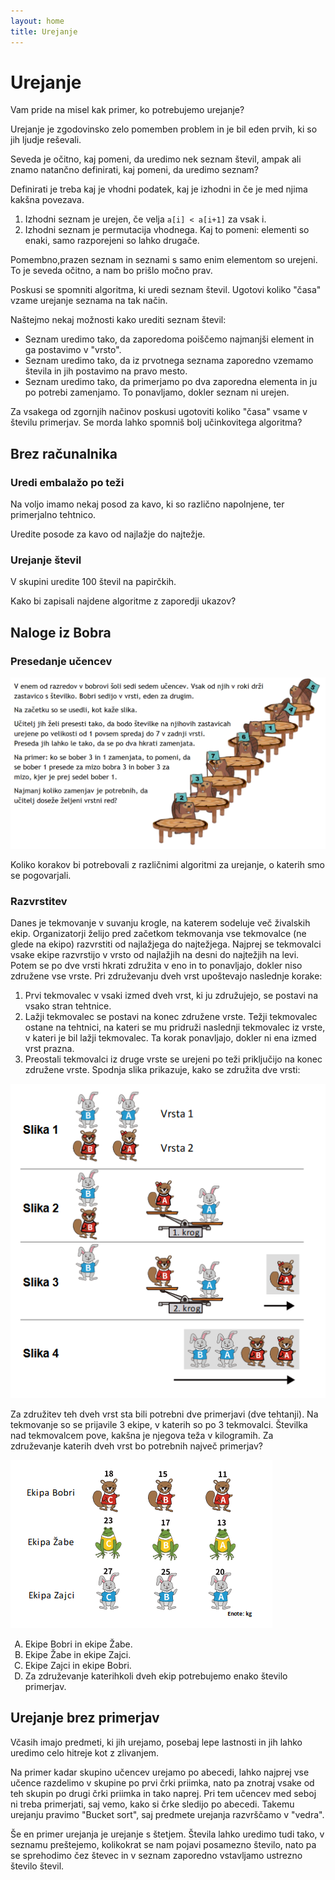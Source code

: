 ```yaml
---
layout: home
title: Urejanje
---
```


# Urejanje

Vam pride na misel kak primer, ko potrebujemo urejanje?

Urejanje je zgodovinsko zelo pomemben problem in je bil eden prvih, ki so jih ljudje reševali.

Seveda je očitno, kaj pomeni, da uredimo nek seznam števil, ampak ali znamo natančno definirati, kaj pomeni, da uredimo seznam?

Definirati je treba kaj je vhodni podatek, kaj je izhodni in če je med njima kakšna povezava.

1. Izhodni seznam je urejen, če velja `a[i] < a[i+1]` za vsak i.
2. Izhodni seznam je permutacija vhodnega. Kaj to pomeni: elementi so enaki, samo razporejeni so lahko drugače.

Pomembno,prazen seznam in seznami s samo enim elementom so urejeni.
To je seveda očitno, a nam bo prišlo močno prav.

Poskusi se spomniti algoritma, ki uredi seznam števil. Ugotovi koliko "časa" vzame urejanje seznama na tak način.

Naštejmo nekaj možnosti kako urediti seznam števil:

- Seznam uredimo tako, da zaporedoma poiščemo najmanjši element in ga postavimo v "vrsto".
- Seznam uredimo tako, da iz prvotnega seznama zaporedno vzemamo števila in jih postavimo na pravo mesto.
- Seznam uredimo tako, da primerjamo po dva zaporedna elementa in ju po potrebi zamenjamo. To ponavljamo, dokler seznam ni urejen.

Za vsakega od zgornjih načinov poskusi ugotoviti koliko "časa" vsame v številu primerjav. Se morda lahko spomniš bolj učinkovitega algoritma?

## Brez računalnika

### Uredi embalažo po teži

Na voljo imamo nekaj posod za kavo, ki so različno napolnjene, ter primerjalno tehtnico.

Uredite posode za kavo od najlažje do najtežje.

### Urejanje števil

V skupini uredite 100 števil na papirčkih.

Kako bi zapisali najdene algoritme z zaporedji ukazov?

## Naloge iz Bobra

### Presedanje učencev

![Presedanje učencev](../slike/bober202122-presedanje-ucencev.png)

Koliko korakov bi potrebovali z različnimi algoritmi za urejanje, o katerih smo se pogovarjali.

### Razvrstitev

Danes je tekmovanje v suvanju krogle, na katerem sodeluje več živalskih ekip. Organizatorji želijo pred začetkom tekmovanja vse tekmovalce (ne glede na ekipo) razvrstiti od najlažjega do najtežjega. Najprej se tekmovalci vsake ekipe razvrstijo v vrsto od najlažjih na desni do najtežjih na levi. Potem se po dve vrsti hkrati združita v eno in to ponavljajo, dokler niso združene vse vrste. Pri združevanju dveh vrst upoštevajo naslednje korake:

1. Prvi tekmovalec v vsaki izmed dveh vrst, ki ju združujejo, se postavi na vsako stran tehtnice.
2. Lažji tekmovalec se postavi na konec združene vrste. Težji tekmovalec ostane na tehtnici, na kateri se mu pridruži naslednji tekmovalec iz vrste, v kateri je bil lažji tekmovalec. Ta korak ponavljajo, dokler ni ena izmed vrst prazna.
3. Preostali tekmovalci iz druge vrste se urejeni po teži priključijo na konec združene vrste. Spodnja slika prikazuje, kako se združita dve vrsti:

![Združitev - zlivanje](../slike/bober202324-zdruzitev-zlivanje.png)

Za združitev teh dveh vrst sta bili potrebni dve primerjavi (dve tehtanji). Na tekmovanje so se prijavile 3 ekipe, v katerih so po 3 tekmovalci. Številka nad tekmovalcem pove, kakšna je njegova teža v kilogramih. Za združevanje katerih dveh vrst bo potrebnih največ primerjav?

![Združitev - začetno stanje](../slike/bober202324-zdruzitev-zacetek.png)

<ol type="A">
  <li>Ekipe Bobri in ekipe Žabe.</li>
  <li>Ekipe Žabe in ekipe Zajci.</li>
  <li>Ekipe Zajci in ekipe Bobri.</li>
  <li>Za združevanje katerihkoli dveh ekip potrebujemo enako število primerjav.</li>
</ol>

## Urejanje brez primerjav

Včasih imajo predmeti, ki jih urejamo, posebaj lepe lastnosti in jih lahko uredimo celo hitreje kot z zlivanjem.

Na primer kadar skupino učencev urejamo po abecedi, lahko najprej vse učence razdelimo v skupine po prvi črki priimka, nato pa znotraj vsake od teh skupin po drugi črki priimka in tako naprej. Pri tem učencev med seboj ni treba primerjati, saj vemo, kako si črke sledijo po abecedi. Takemu urejanju pravimo "Bucket sort", saj predmete urejanja razvrščamo v "vedra".

Še en primer urejanja je urejanje s štetjem. Števila lahko uredimo tudi tako, v seznamu preštejemo, kolikokrat se nam pojavi posamezno število, nato pa se sprehodimo čez števec in v seznam zaporedno vstavljamo ustrezno število števil.
